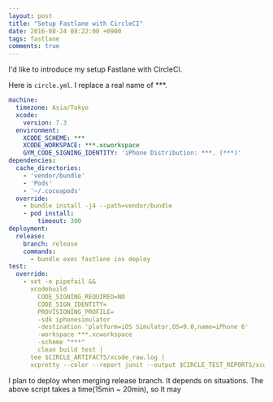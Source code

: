 ```yaml
---
layout: post
title: "Setup Fastlane with CircleCI"
date: 2016-08-24 08:22:00 +0900
tags: fastlane
comments: true
---
```


I'd like to introduce my setup Fastlane with CircleCI.

Here is `circle.yml`. I replace a real name of \*\*\*.
```yml
machine:
  timezone: Asia/Tokyo
  xcode:
    version: 7.3
  environment:
    XCODE_SCHEME: ***
    XCODE_WORKSPACE: ***.xcworkspace
    GYM_CODE_SIGNING_IDENTITY: 'iPhone Distribution: ***. (***)'
dependencies:
  cache_directories:
    - 'vendor/bundle'
    - 'Pods'
    - '~/.cocoapods'
  override:
    - bundle install -j4 --path=vendor/bundle
    - pod install:
        timeout: 300
deployment:
  release:
    branch: release
    commands:
      - bundle exec fastlane ios deploy
test:
  override:
    - set -o pipefail &&
      xcodebuild
        CODE_SIGNING_REQUIRED=NO
        CODE_SIGN_IDENTITY=
        PROVISIONING_PROFILE=
        -sdk iphonesimulator
        -destination 'platform=iOS Simulator,OS=9.0,name=iPhone 6'
        -workspace ***.xcworkspace
        -scheme "***"
        clean build test |
      tee $CIRCLE_ARTIFACTS/xcode_raw.log |
      xcpretty --color --report junit --output $CIRCLE_TEST_REPORTS/xcode/results.xml

```

I plan to deploy when merging release branch. It depends on situations. The above script takes a time(15min ~ 20min), so It may 
